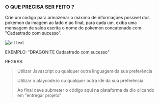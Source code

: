   ### O QUE PRECISA SER FEITO ?

Crie um código para armazenar o máximo de informações possível dos pokemon da imagem ao lado e ao final, para cada um, exiba uma mensagem de saída escrita o nome do pokemon concatenado com "Cadastrado com sucesso".

![alt text](image.png)

EXEMPLO:
"DRAGONITE Cadastrado com sucesso"

REGRAS:

> Utilizar Javascript ou qualquer outra linguagem da sua preferência
> 
> Utilizar o playcode.io ou qualquer outra ide da sua preferência
> 
> Ao final deve submeter o código aqui na plataforma da dio clicando em "entregar projeto"
